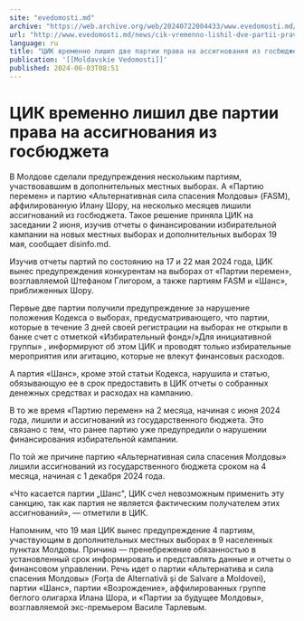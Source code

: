 ```yaml
---
site: "evedomosti.md"
archive: "https://web.archive.org/web/20240722004433/www.evedomosti.md/news/cik-vremenno-lishil-dve-partii-prava-poluchat-assignovaniya"
url: "http://www.evedomosti.md/news/cik-vremenno-lishil-dve-partii-prava-poluchat-assignovaniya"
language: ru
title: "ЦИК временно лишил две партии права на ассигнования из госбюджета"
publication: '[[Moldavskie Vedomosti]]'
published: 2024-06-03T08:51
---
```


# ЦИК временно лишил две партии права на ассигнования из госбюджета

В Молдове сделали предупреждения нескольким партиям, участвовавшим в дополнительных местных выборах. А «Партию перемен» и партию «Альтернативная сила спасения Молдовы» (FASM), аффилированную Илану Шору, на несколько месяцев лишили ассигнований из госбюджета. Такое решение приняла ЦИК на заседании 2 июня, изучив отчеты о финансировании избирательной кампании на новых местных выборах и дополнительных выборах 19 мая, сообщает disinfo.md.

Изучив отчеты партий по состоянию на 17 и 22 мая 2024 года, ЦИК вынес предупреждения конкурентам на выборах от «Партии перемен», возглавляемой Штефаном Глигором, а также партиям FASM и «Шанс», приближенных Шору.

Первые две партии получили предупреждение за нарушение положения Кодекса о выборах, предусматривающего, что партии, которые в течение 3 дней своей регистрации на выборах не открыли в банке счет с отметкой «Избирательный фонд»/»Для инициативной группы» , информируют об этом ЦИК и проводят только избирательные мероприятия или агитацию, которые не влекут финансовых расходов.

А партия «Шанс», кроме этой статьи Кодекса, нарушила и статью, обязывающую ее в срок предоставить в ЦИК отчеты о собранных денежных средствах и расходах на кампанию.

В то же время «Партию перемен» на 2 месяца, начиная с июня 2024 года, лишили и ассигнований из государственного бюджета. Это связано с тем, что ранее партию уже предупредили о нарушении финансирования избирательной кампании.

По той же причине партию «Альтернативная сила спасения Молдовы» лишили ассигнований из государственного бюджета сроком на 4 месяца, начиная с 1 декабря 2024 года.

«Что касается партии „Шанс", ЦИК счел невозможным применить эту санкцию, так как партия не является фактическим получателем этих ассигнований», — отметили в ЦИК.

Напомним, что 19 мая ЦИК вынес предупреждение 4 партиям, участвующим в дополнительных местных выборах в 9 населенных пунктах Молдовы. Причина — пренебрежение обязанностью в установленный срок информировать и представлять данные и отчеты о финансовом управлении. Речь идет о партии «Альтернатива и сила спасения Молдовы» (Forța de Alternativă și de Salvare a Moldovei), партии «Шанс», партии «Возрождение», аффилированных группе беглого олигарха Илана Шора, и «Партии за будущее Молдовы», возглавляемой экс-премьером Василе Тарлевым.